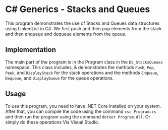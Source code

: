 # C# Generics - Stacks and Queues

This program demonstrates the use of Stacks and Queues data structures using LinkedList in C#. We first push and then pop elements from the stack and then enqueue and dequeue elements from the queue.

## Implementation

The main part of the program is in the Program class in the `DS_StacksQueues` namespace. This class includes, & demonstrates the methods `Push`, `Pop`, `Peek`, and `DisplayStack` for the stack operations and the methods `Enqueue`, `Dequeue`, and `DisplayQueue` for the queue operations.

## Usage

To use this program, you need to have .NET Core installed on your system. After that, you can compile the code using the command `csc Program.cs` and then run the program using the command `dotnet Program.dll`.
Or simply do these operations Via Visual Studio.